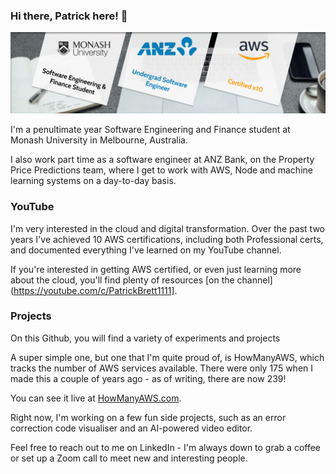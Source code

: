 ### Hi there, Patrick here! 🏀

![A bit about me](github-cover-photo.jpg)

I'm a penultimate year Software Engineering and Finance student at Monash University in Melbourne, Australia.

I also work part time as a software engineer at ANZ Bank, on the Property Price Predictions team, where I get to work with AWS, Node and machine learning systems on a day-to-day basis.

### YouTube

I'm very interested in the cloud and digital transformation. Over the past two years I've achieved 10 AWS certifications, including both Professional certs, and documented everything I've learned on my YouTube channel.

If you're interested in getting AWS certified, or even just learning more about the cloud, you'll find plenty of resources [on the channel](https://youtube.com/c/PatrickBrett1111].

### Projects

On this Github, you will find a variety of experiments and projects

A super simple one, but one that I'm quite proud of, is HowManyAWS, which tracks the number of AWS services available. There were only 175 when I made this a couple of years ago - as of writing, there are now 239!

You can see it live at [HowManyAWS.com](https://howmanyaws.com).

Right now, I'm working on a few fun side projects, such as an error correction code visualiser and an AI-powered video editor.

Feel free to reach out to me on LinkedIn - I'm always down to grab a coffee or set up a Zoom call to meet new and interesting people.
